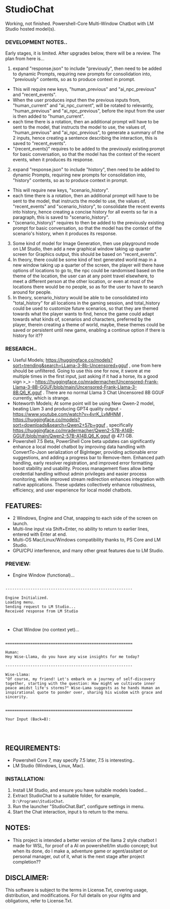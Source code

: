 # StudioChat
Working, not finished. Powershell-Core Multi-Window Chatbot with LM Studio hosted model(s). 

### DEVELOPMENT NOTES..
Early stages, it is limited. After upgrades below, there will be a review. The plan from here is...
1. expand "response.json" to include "previously", then need to be added to dynamic Prompts, requiring new prompts for consolidation into, "previously" contents, so as to produce context in prompt. 
- This will require new keys, "human_previous" and "ai_npc_previous" and "recent_events".
- When the user produces input then the previous inputs from, "human_current" and "ai_npc_current", will be rotated to relevantly, "human_previous" and "ai_npc_previous", before the input from the user is then added to "human_current".
- each time there is a rotation, then an additional prompt will have to be sent to the model, that instructs the model to use, the values of, "human_previous" and "ai_npc_previous", to generate a summary of the 2 inputs, hence creating a sentence describing the interaction, this is saved to "recent_events".
- "{recent_events}" requires to be added to the previously existing prompt for basic conversation, so that the model has the context of the recent events, when it produces its response.
2. expand "response.json" to include "history", then need to be added to dynamic Prompts, requiring new prompts for consolidation into, "history" contents, so as to produce context in prompt. 
- This will require new keys, "scenario_history".
- each time there is a rotation, then an additional prompt will have to be sent to the model, that instructs the model to use, the values of, "recent_events" and "scenario_history", to consolidate the recent events into history, hence creating a concise history for all events so far in a paragraph, this is saved to "scenario_history".
- "{scenario_history}" requires to then be added to the previously existing prompt for basic conversation, so that the model has the context of the scenario's history, when it produces its response.
3. Some kind of model for Image Generation, then use playground mode on LM Studio, then add a new graphical window taking up quarter screen for Graphics output, this should be based on "recent_events".
4. In theory, there could be some kind of text generated world map in a new window taking up a quarter of the screen, the player will there have options of locations to go to, the npc could be randomised based on the theme of the location, the user can at any point travel elsewhere, to meet a different person at the other location, or even at most of the locations there would be no people, so as for the user to have to search around for people. 
5. In theory, scenario_history would be able to be consolidated into "total_history" for all locations in the gaming session, and total_history could be used to customize future scenarios, so that they are themed towards what the player wants to find, hence the game could adapt towards what kinds of, scenarios and characters, preferred by the player, therein creating a theme of world, maybe, these themes could be saved or persistent until new game, enabling a continue option if there is history for it??

### RESEARCH..
- Useful Models; https://huggingface.co/models?sort=trending&search=LLama-3-8b-Uncensored+gguf , one from here should be unfiltered. Going to use this one for now, it swore at me multiple times in the first input, just asking if it had a horse, its a good sign >_> - https://huggingface.co/mradermacher/Uncensored-Frank-Llama-3-8B-GGUF/blob/main/Uncensored-Frank-Llama-3-8B.Q6_K.gguf . There are no normal Llama 3 Chat Uncensored 8B GGUF currently, which is strange.
- Noteworth Models; At some point will be using New Qwen-2 model, beating Llam 3 and producing GPT4 quality output - https://www.youtube.com/watch?v=4vrK_LvMHNM , https://huggingface.co/models?sort=downloads&search=Qwen2+57b+gguf , specifically https://huggingface.co/mradermacher/Qwen2-57B-A14B-GGUF/blob/main/Qwen2-57B-A14B.Q6_K.gguf @ 
47.1 GB.
- Powershell 7.5 Beta, PowerShell Core beta updates can significantly enhance a local model chatbot by improving data handling with ConvertTo-Json serialization of BigInteger, providing actionable error suggestions, and adding a progress bar to Remove-Item. Enhanced path handling, early resolver registration, and improved error formatting boost stability and usability. Process management fixes allow better credential handling without admin privileges and easier process monitoring, while improved stream redirection enhances integration with native applications. These updates collectively enhance robustness, efficiency, and user experience for local model chatbots.


## FEATURES:
- 2 Windows, Engine and Chat, snapping to each side of the screen on launch.
- Multi-line input via Shift+Enter, no ability to return to earlier lines, entered with Enter at end.
- Multi-OS Mac/Linux/Windows compatibility thanks to, PS Core and LM Studio.
- GPU/CPU interference, and many other great features due to LM Studio.

### PREVIEW:
- Engine Window (functional)...
```

--------------------------------------------------------

Engine Initialized.
Loading menu.
Sending request to LM Studio...
Received response from LM Studio



```
- Chat Window (no context yet)...
```

========================================================

Human:
Hey Wise-Llama, do you have any wise insights for me today?

--------------------------------------------------------

Wise-Llama:
"Of course, my friend! Let's embark on a journey of self-discovery together, starting with the question: How might we cultivate inner peace amidst life's storms?" Wise-Lama suggests as he hands Human an inspirational quote to ponder over, sharing his wisdom with grace and sincerity.


========================================================

Your Input (Back=B):




```

## REQUIREMENTS:
- Powershell Core 7, may specify 7.5 later, 7.5 is interesting..  
- LM Studio (Windows, Linux, Mac).

### INSTALLATION:
1. Install LM Studio, and ensure you have suitable models loaded...
2. Extract StudioChat to a suitable folder, for example, `D:\Programs\StudioChat`.
3. Run the launcher "StudioChat.Bat", configure settings in menu.
4. Start the Chat interaction, input `b` to return to the menu.

## NOTES:
- This project is intended a better version of the llama 2 style chatbot I made for WSL, for proof of a AI on powershell/lm studio concept; but when its done, do I make a, adventure game or agent/assitant or personal manager, out of it, what is the next stage after project completion??

## DISCLAIMER:
This software is subject to the terms in License.Txt, covering usage, distribution, and modifications. For full details on your rights and obligations, refer to License.Txt.
